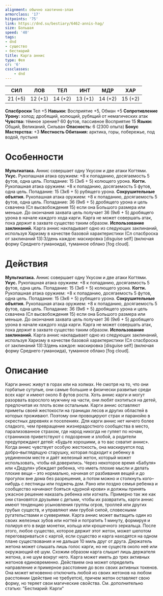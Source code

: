 ```yaml
---
alignment: обычно хаотично-злая
armorclass: '17'
hitpoints: '75'
link: https://dnd.su/bestiary/6462-annis-hag/
size: Большая
speed: '40'
tags:
- dnd
- существо
- бестиарий
title: Карга аннис
type: Фея
cr: '6'
cssclasses:
    - dnd
---
```



| СИЛ | ЛОВ | ТЕЛ | ИНТ | МДР | ХАР |
|---|---|---|---|---|---|
| 21 (+5) | 12 (+1) | 14 (+2) | 13 (+1) | 14 (+2) | 15 (+2) |
**Спасброски** Тел +5
**Навыки:** Восприятие +5, Обман +5
**Сопротивление Урону:** холод; дробящий, колющий, рубящий от немагических атак
**Чувства:** тёмное зрение? 60 футов, пассивное Восприятие 15
**Языки:** Общий, Великаний, Сильван
**Опасность:** 6 (2300 опыта)
**Бонус Мастерства:** +3
**Местность Обитания:** арктика, горы, побережье, под водой, пустыня


# Особенности
**Мультиатака.** Аннис совершает одну Укусом и две атаки Когтями.
**Укус.** Рукопашная атака оружием: +8 к попаданию, досягаемость 5 футов, одна цель. Попадание: 15 (3к6 + 5) колющего урона.
**Когти.** Рукопашная атака оружием: +8 к попаданию, досягаемость 5 футов, одна цель. Попадание: 15 (3к6 + 5) рубящего урона.
**Сокрушительные объятия.** Рукопашная атака оружием: +8 к попаданию, досягаемость 5 футов, одна цель. Попадание: 36 (9к6 + 5) дробящего урона и цель схвачена (Сл высвобождения 15) если она Большого размера или меньше. До окончания захвата цель получает 36 (9к6 + 5) дробящего урона в начале каждого хода карги. Карга не может совершать атак, пока держит в захвате существо таким образом.
**Использование заклинаний.** Карга аннис накладывает одно из следующих заклинаний, используя Харизму в качестве базовой характеристики (Сл спасброска от заклинаний 13):3/день каждое: маскировка [disguise self] (включая форму Среднего гуманоида), туманное облако [fog cloud].


# Действия
**Мультиатака.** Аннис совершает одну Укусом и две атаки Когтями.
**Укус.** Рукопашная атака оружием: +8 к попаданию, досягаемость 5 футов, одна цель. Попадание: 15 (3к6 + 5) колющего урона.
**Когти.** Рукопашная атака оружием: +8 к попаданию, досягаемость 5 футов, одна цель. Попадание: 15 (3к6 + 5) рубящего урона.
**Сокрушительные объятия.** Рукопашная атака оружием: +8 к попаданию, досягаемость 5 футов, одна цель. Попадание: 36 (9к6 + 5) дробящего урона и цель схвачена (Сл высвобождения 15) если она Большого размера или меньше. До окончания захвата цель получает 36 (9к6 + 5) дробящего урона в начале каждого хода карги. Карга не может совершать атак, пока держит в захвате существо таким образом.
**Использование заклинаний.** Карга аннис накладывает одно из следующих заклинаний, используя Харизму в качестве базовой характеристики (Сл спасброска от заклинаний 13):3/день каждое: маскировка [disguise self] (включая форму Среднего гуманоида), туманное облако [fog cloud].


# Описание
Карги аннис живут в горах или на холмах. Не смотря на то, что они горбатые сутулые, они самые большие и физически развитые среди всех карг и имеют около 8 футов роста. Хоть аннис карги и могут разорвать взрослого мужчину на части, они любят охотиться на детей, предпочитая их плоть всем остальным. Карги аннис оставляют приметы своей жестокости на границах лесов и других областей в которых проживают. Поэтому они провоцируют страх и паранойю в окрестных деревнях и поселениях. Для карги аннис нет ничего более сладкого, чем превращение жизнерадостного сообщества в место, парализованное страхом, где народ никогда не гуляет по ночам, странников приветствуют с подозрение и злобой, а родители предупреждают детей: «Будьте хорошими, а то вас схватит аннис». Когда аннис чувствует особую жестокость, она маскируется под добро–выглядящую старушку, которая подходит к ребенку в уединенном месте и даёт железный жетон, который может использовать, чтобы ей доверились. Через некоторое время «Бабуля» или «Дедуля» убеждает ребенка, что иметь плохие мысли и делать плохие вещи – это нормально, начиная от разбивания вещей и до прогулок вне дома без разрешения, а потом можно и столкнуть кого–нибудь с лестницы или поджечь дом. Рано или поздно семья ребенка и сообщество начинают бояться «дурной крови» и должны принять ужасное решение наказать ребенка или изгнать. Примерно так же как они становятся друзьями с детьми, чтобы их развратить, карги аннис имеют тенденцию усыновления группы огров, троллей или других грубых существ, и управляют ими грубой силой, словесными ругательствами и суевериями. Карга аннис может вытащить один из своих железных зубов или ногтей и потратить 1 минуту, формируя и полируя его в виде монетки, кольца или крошечного зеркальца. После этого, любое существо, которое держит этот жетон, может шепотом переговариваться с каргой, если существо и карга находятся на одном плане существования и не дальше 10 миль друг от друга. Держатель жетона может слышать лишь голос карги, но не существ около неё или окружающий её шум. Схожим образом карга слышит лишь держателя жетона, а не шум вокруг него. Карга может иметь до трех активных жетонов единовременно. Действием она может определить направление и примерное расстояние до всех своих активных токенов. Она может мгновенно отключить любой из своих жетонов на любом расстоянии (действие не требуется), причем жетон оставляет свою форму, но теряет свои магические свойства. См. дополнительно статью: "Бестиарий: Карги"